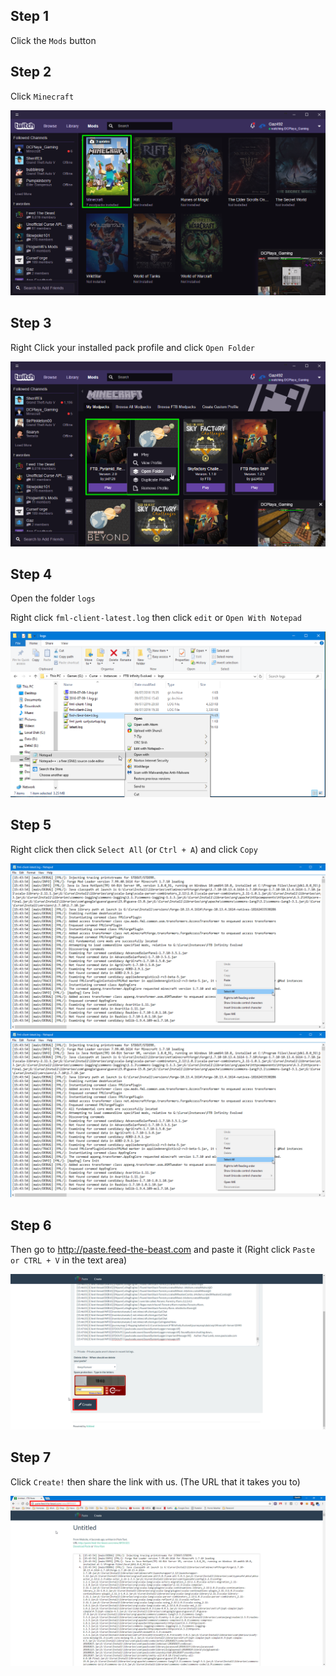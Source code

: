 ## Step 1

Click the `Mods` button

<v-img :src="https://raw.githubusercontent.com/Gaz492/FTB-FAQ/pages/images/tLog/TwitchUI_2017-08-10_18-57-17.png"/>

## Step 2
Click `Minecraft`

![tlog2][]

## Step 3
Right Click your installed pack profile and click `Open Folder`

![tlog3][]

## Step 4
Open the folder `logs`

Right click `fml-client-latest.log` then click `edit` or `Open With Notepad`

![tlog4][]

## Step 5
Right click then click `Select All` (or `Ctrl + A`) and click `Copy`

![tlog5.1][]
![tlog5.2][]

## Step 6
Then go to http://paste.feed-the-beast.com and paste it (Right click `Paste or CTRL + V` in the text area)

![tlog6][]

## Step 7
Click `Create!` then share the link with us. (The URL that it takes you to)

![tlog7][]

[tLog1]: https://raw.githubusercontent.com/Gaz492/FTB-FAQ/pages/images/tLog/TwitchUI_2017-08-10_18-57-17.png

[tLog2]: https://raw.githubusercontent.com/Gaz492/FTB-FAQ/pages/images/tLog/TwitchUI_2017-08-10_18-57-20.png

[tLog3]: https://raw.githubusercontent.com/Gaz492/FTB-FAQ/pages/images/tLog/TwitchUI_2017-08-10_19-03-42.png

[tLog4]: https://raw.githubusercontent.com/Gaz492/FTB-FAQ/pages/images/tLog/CurseUI_2016-09-10_11-25-27.png

[tLog5.1]: https://raw.githubusercontent.com/Gaz492/FTB-FAQ/pages/images/tLog/notepad_2016-09-10_11-25-48.png

[tLog5.2]: https://raw.githubusercontent.com/Gaz492/FTB-FAQ/pages/images/tLog/notepad_2016-09-10_11-25-48.png

[tLog6]: https://raw.githubusercontent.com/Gaz492/FTB-FAQ/pages/images/tLog/chrome_2016-09-10_11-26-40.png

[tLog7]: https://raw.githubusercontent.com/Gaz492/FTB-FAQ/pages/images/tLog/chrome_2016-09-10_11-27-13.png